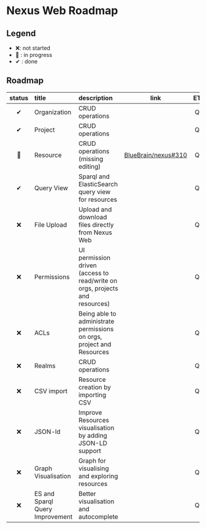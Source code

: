 # Nexus Web Roadmap

## Legend

- ❌: not started
- 🚧 : in progress
- ✔ : done

## Roadmap

| status | title                           | description                                                                 |                                 link                                 |  ETA  |
| :----: | :------------------------------ | :-------------------------------------------------------------------------- | :------------------------------------------------------------------: | :---: |
|   ✔    | Organization                    | CRUD operations                                                             |                                                                      |  Q1   |
|   ✔    | Project                         | CRUD operations                                                             |                                                                      |  Q1   |
|   🚧   | Resource                        | CRUD operations (missing editing)                                           | [BlueBrain/nexus#310](https://github.com/BlueBrain/nexus/issues/310) |  Q1   |
|   ✔    | Query View                      | Sparql and ElasticSearch query view for resources                           |                                                                      |  Q1   |
|   ❌    | File Upload                     | Upload  and download files directly from Nexus Web                          |                                                                      |  Q1   |
|   ❌    | Permissions                     | UI permission driven (access to read/write on orgs, projects and resources) |                                                                      |  Q1   |
|   ❌    | ACLs                            | Being able to administrate permissions on orgs, project and Resources       |                                                                      |  Q1   |
|   ❌    | Realms                          | CRUD operations                                                             |                                                                      |  Q1   |
|   ❌    | CSV import                      | Resource creation by importing CSV                                          |                                                                      |  Q2   |
|   ❌    | JSON-ld                         | Improve Resources visualisation by adding JSON-LD support                   |                                                                      |  Q2   |
|   ❌    | Graph Visualisation             | Graph for visualising and exploring resources                               |                                                                      |  Q2   |
|   ❌    | ES and Sparql Query Improvement | Better visualisation and autocomplete                                       |                                                                      |  Q2   |
